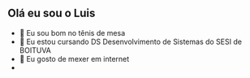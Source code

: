 ## Olá eu sou o Luis
- 🔭 Eu sou bom no tênis de mesa
- 🌱 Eu estou cursando DS Desenvolvimento de Sistemas do SESI de BOITUVA
- 👯 Eu gosto de mexer em internet
- 
